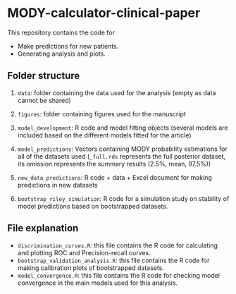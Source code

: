# MODY-calculator-clinical-paper

This repository contains the code for

-   Make predictions for new patients.
-   Generating analysis and plots.

## Folder structure

1.   `data`: folder containing the data used for the analysis (empty as data cannot be shared)


2.   `figures`: folder containing figures used for the manuscript


3.   `model_development`: R code and model fitting objects (several models are included based on the different models fitted for the article)


4.   `model_predictions`: Vectors containing MODY probability estimations for all of the datasets used (`_full.rds` represents the full posterior dataset, its omission represents the summary results (2.5%, mean, 97.5%))


5.   `new_data_predictions`: R code + data + Excel document for making predictions in new datasets


6.   `bootstrap_riley_simulation`: R code for a simulation study on stability of model predictions based on bootstrapped datasets.


## File explanation

- `discrimination_curves.R`: this file contains the R code for calculating and plotting ROC and Precision-recall curves.
- `bootstrap_validation_analysis.R`: this file contains the R code for making calibration plots of bootstrapped datasets.
- `model_convergence.R`: this file contains the R code for checking model convergence in the main models used for this analysis.